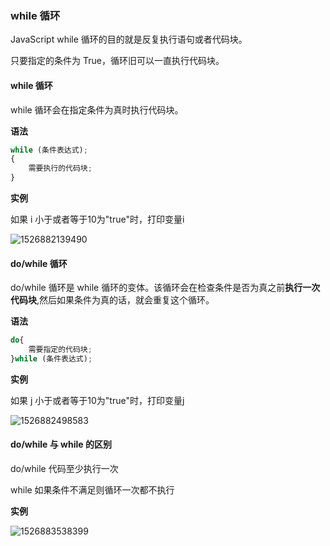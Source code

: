 ### while 循环

JavaScript while 循环的目的就是反复执行语句或者代码块。

只要指定的条件为 True，循环旧可以一直执行代码块。



#### while 循环

while 循环会在指定条件为真时执行代码块。

**语法**

```js
while (条件表达式);
{
    需要执行的代码块;
}
```



**实例**

如果 i 小于或者等于10为"true"时，打印变量i

![1526882139490](C:\Users\Administrator\Documents\note\JavaScript\assets\1526882139490.png)



#### do/while 循环

do/while 循环是 while 循环的变体。该循环会在检查条件是否为真之前**执行一次代码块**,然后如果条件为真的话，就会重复这个循环。

**语法**

```js
do{
    需要指定的代码块;
}while (条件表达式);
```



**实例**

如果 j 小于或者等于10为"true"时，打印变量j

![1526882498583](C:\Users\Administrator\Documents\note\JavaScript\assets\1526882498583.png)



#### do/while 与 while 的区别

do/while 代码至少执行一次

while 如果条件不满足则循环一次都不执行



**实例**

![1526883538399](C:\Users\Administrator\Documents\note\JavaScript\assets\1526883538399.png)

